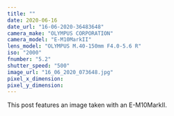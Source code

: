 ```yaml
---
title: ""
date: 2020-06-16
date_url: "16-06-2020-36483648"
camera_make: "OLYMPUS CORPORATION"
camera_model: "E-M10MarkII"
lens_model: "OLYMPUS M.40-150mm F4.0-5.6 R"
iso: "2000"
fnumber: "5.2"
shutter_speed: "500"
image_url: "16_06_2020_073648.jpg"
pixel_x_dimension: 
pixel_y_dimension: 
---
```


This post features an image taken with an E-M10MarkII.